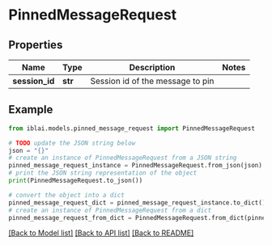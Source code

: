 # PinnedMessageRequest


## Properties

Name | Type | Description | Notes
------------ | ------------- | ------------- | -------------
**session_id** | **str** | Session id of the message to pin | 

## Example

```python
from iblai.models.pinned_message_request import PinnedMessageRequest

# TODO update the JSON string below
json = "{}"
# create an instance of PinnedMessageRequest from a JSON string
pinned_message_request_instance = PinnedMessageRequest.from_json(json)
# print the JSON string representation of the object
print(PinnedMessageRequest.to_json())

# convert the object into a dict
pinned_message_request_dict = pinned_message_request_instance.to_dict()
# create an instance of PinnedMessageRequest from a dict
pinned_message_request_from_dict = PinnedMessageRequest.from_dict(pinned_message_request_dict)
```
[[Back to Model list]](../README.md#documentation-for-models) [[Back to API list]](../README.md#documentation-for-api-endpoints) [[Back to README]](../README.md)


